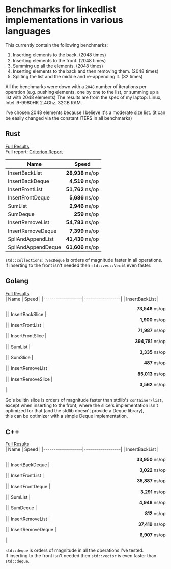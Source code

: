 # Benchmarks for linkedlist implementations in various languages

This currently contain the following benchmarks:
1. Inserting elements to the back. (2048 times)
2. Inserting elements to the front. (2048 times)
3. Summing up all the elements. (2048 times)
4. Inserting elements to the back and then removing them. (2048 times)
5. Spliting the list and the middle and re-appending it. (32 times)

All the benchmarks were down with a `2048` number of iterations per operation (e.g. pushing elements, one by one to the list, or summing up a list with 2048 elements)
The results are from the spec of my laptop: Linux, Intel i9-9980HK 2.4Ghz. 32GB RAM.

I've chosen 2048 elements because I believe it's a moderate size list. (it can be easily changed via the constant ITERS in all benchmarks)

## Rust
[Full Results](rust/results) <br/>
Full report: [Criterion Report](https://htmlpreview.github.io/?https://github.com/elichai/bench_linkedlist/blob/master/rust/target/criterion/report/index.html)

| Name              | Speed            |
|-------------------|------------------|
| InsertBackList    |<div align="right">**28,938** ns/op</div>|
| InsertBackDeque   |<div align="right">**4,519** ns/op</div> |
| InsertFrontList   |<div align="right">**51,762** ns/op</div>|
| InsertFrontDeque  |<div align="right">**5,686** ns/op</div> |
| SumList           |<div align="right">**2,946** ns/op</div> |
| SumDeque          |<div align="right">**259** ns/op</div>   |
| InsertRemoveList  |<div align="right">**54,783** ns/op</div>|
| InsertRemoveDeque |<div align="right">**7,399** ns/op</div> |
| SpliAndAppendList |<div align="right">**41,430** ns/op</div>|
| SpliAndAppendDeque|<div align="right">**61,606** ns/op</div>|

`std::collections::VecDeque` is orders of magnitude faster in all operations.<br/>
if inserting to the front isn't needed then `std::vec::Vec` is even faster.

## Golang
[Full Results](go/results) <br/>
| Name              | Speed            |
|-------------------|------------------|
| InsertBackList    |<div align="right">**73,546** ns/op</div> |
| InsertBackSlice   |<div align="right">**1,900** ns/op</div>  |
| InsertFrontList   |<div align="right">**71,987** ns/op</div> |
| InsertFrontSlice  |<div align="right">**394,781** ns/op</div>|
| SumList           |<div align="right">**3,335** ns/op</div>  |
| SumSlice          |<div align="right">**487** ns/op</div>    |
| InsertRemoveList  |<div align="right">**85,013** ns/op</div> |
| InsertRemoveSlice |<div align="right">**3,562** ns/op</div>  |


Go's builtin slice is orders of magnitude faster than stdlib's `container/list`, except when inserting to the front, where the slice's implementation isn't optimized for that (and the stdlib doesn't provide a Deque library),  <br/>
this can be optimizer with a simple Deque implementation.

## C++
[Full Results](cpp/results) <br/>
| Name              | Speed            |
|-------------------|------------------|
| InsertBackList    |<div align="right">**33,950** ns/op</div> |
| InsertBackDeque   |<div align="right">**3,022** ns/op</div>  |
| InsertFrontList   |<div align="right">**35,887** ns/op</div> |
| InsertFrontDeque  |<div align="right">**3,291** ns/op</div>  |
| SumList           |<div align="right">**4,948** ns/op</div>  |
| SumDeque          |<div align="right">**812** ns/op</div>    |
| InsertRemoveList  |<div align="right">**37,419** ns/op</div> |
| InsertRemoveDeque |<div align="right">**6,907** ns/op</div>  |

`std::deque` is orders of magnitude in all the operations I've tested. <br/>
If inserting to the front isn't needed then `std::vector` is even faster than `std::deque`.